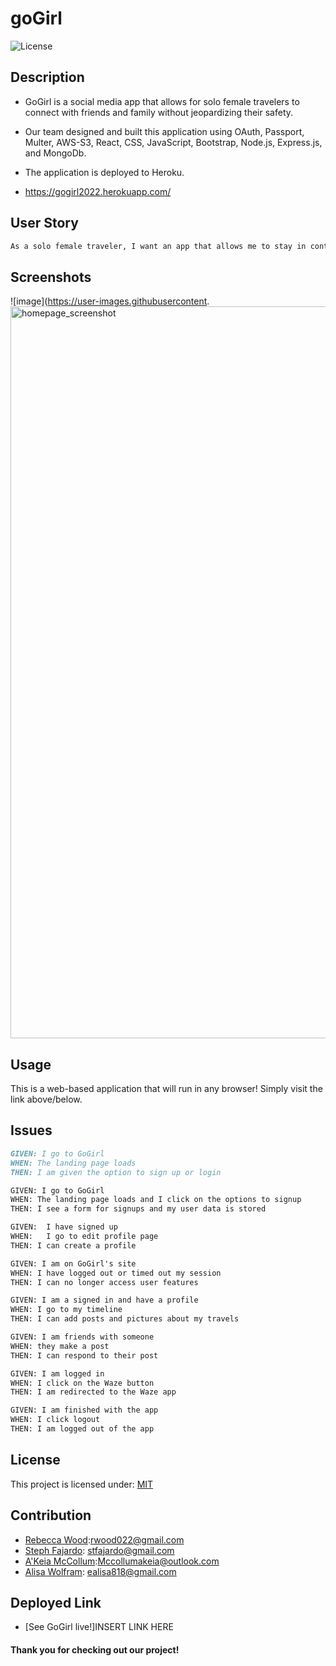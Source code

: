 # goGirl

![License](https://img.shields.io/badge/License-MIT-yellow)
## Description
* GoGirl is a social media app that allows for solo female travelers to connect with friends and family without jeopardizing their safety.
* Our team designed and built this application using OAuth, Passport, Multer, AWS-S3, React, CSS, JavaScript, Bootstrap, Node.js, Express.js, and MongoDb.
* The application is deployed to Heroku. 

* https://gogirl2022.herokuapp.com/

## User Story

```md
As a solo female traveler, I want an app that allows me to stay in contact with friends and family without putting myself in danger.
```

## Screenshots

![image](https://user-images.githubusercontent.
<img width="1171" alt="homepage_screenshot" src="https://user-images.githubusercontent.com/91564283/157485921-3e5d8896-7985-42a0-8b09-17dbd6d6d918.png">


## Usage

 This is a web-based application that will run in any browser! Simply visit the link above/below.

## Issues
```md
GIVEN: I go to GoGirl
WHEN: The landing page loads
THEN: I am given the option to sign up or login

GIVEN: I go to GoGirl
WHEN: The landing page loads and I click on the options to signup 
THEN: I see a form for signups and my user data is stored 

GIVEN:  I have signed up
WHEN:   I go to edit profile page
THEN: I can create a profile 

GIVEN: I am on GoGirl's site
WHEN: I have logged out or timed out my session
THEN: I can no longer access user features

GIVEN: I am a signed in and have a profile
WHEN: I go to my timeline
THEN: I can add posts and pictures about my travels

GIVEN: I am friends with someone
WHEN: they make a post 
THEN: I can respond to their post

GIVEN: I am logged in
WHEN: I click on the Waze button
THEN: I am redirected to the Waze app

GIVEN: I am finished with the app
WHEN: I click logout
THEN: I am logged out of the app
 ```

## License

This project is licensed under: [MIT](https://opensource.org/licenses/MIT)

## Contribution

* [Rebecca Wood](https://github.com/rwood022):rwood022@gmail.com
* [Steph Fajardo](https://github.com/stephtf): stfajardo@gmail.com
* [A'Keia McCollum](https://github.com/DrMcCollum5):Mccollumakeia@outlook.com
* [Alisa Wolfram](https://github.com/ealisa818): ealisa818@gmail.com
    
## Deployed Link

* [See GoGirl live!]INSERT LINK HERE
#### Thank you for checking out our project!
